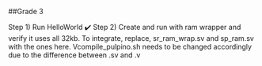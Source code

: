 ##Grade 3

Step 1) Run HelloWorld ✔️
Step 2) Create and run with ram wrapper and verify it uses all 32kb.
To integrate, replace, sr_ram_wrap.sv and sp_ram.sv with the ones here. Vcompile_pulpino.sh needs to be changed accordingly due to the difference between .sv and .v
